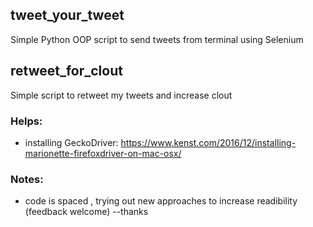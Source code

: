 ## tweet_your_tweet
Simple Python OOP script to send tweets from terminal using Selenium

## retweet_for_clout
Simple script to retweet my tweets and increase clout

### Helps:
  - installing GeckoDriver: https://www.kenst.com/2016/12/installing-marionette-firefoxdriver-on-mac-osx/ 

### Notes: 
  - code is spaced , trying out new approaches to increase readibility (feedback welcome)  --thanks

    
